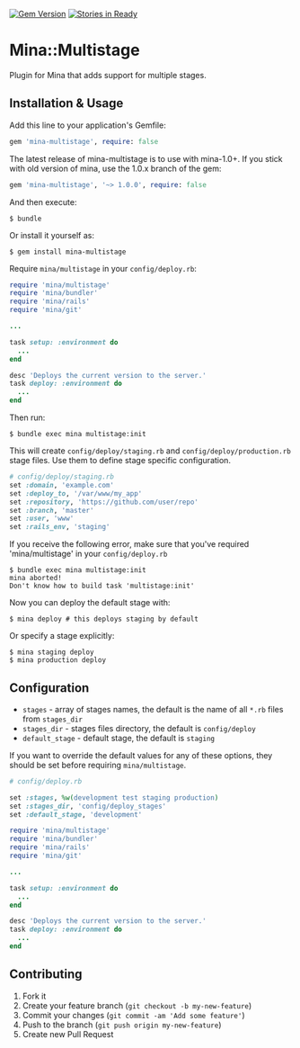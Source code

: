 [![Gem Version](https://badge.fury.io/rb/mina-multistage.png)](http://badge.fury.io/rb/mina-multistage) [![Stories in Ready](https://badge.waffle.io/Endoze/mina-multistage.png?label=ready)](https://waffle.io/Endoze/mina-multistage)


# Mina::Multistage

Plugin for Mina that adds support for multiple stages.


## Installation & Usage

Add this line to your application's Gemfile:

```rb
gem 'mina-multistage', require: false
```

The latest release of mina-multistage is to use with mina-1.0+. If you stick with old version of mina, use the 1.0.x branch of the gem:

```rb
gem 'mina-multistage', '~> 1.0.0', require: false
```

And then execute:

```shell
$ bundle
```

Or install it yourself as:

```shell
$ gem install mina-multistage
```

Require `mina/multistage` in your `config/deploy.rb`:

```rb
require 'mina/multistage'
require 'mina/bundler'
require 'mina/rails'
require 'mina/git'

...

task setup: :environment do
  ...
end

desc 'Deploys the current version to the server.'
task deploy: :environment do
  ...
end
```

Then run:

```shell
$ bundle exec mina multistage:init
```

This will create `config/deploy/staging.rb` and `config/deploy/production.rb` stage files.
Use them to define stage specific configuration.

```rb
# config/deploy/staging.rb
set :domain, 'example.com'
set :deploy_to, '/var/www/my_app'
set :repository, 'https://github.com/user/repo'
set :branch, 'master'
set :user, 'www'
set :rails_env, 'staging'
```

If you receive the following error, make sure that you've required 'mina/multistage' in
your `config/deploy.rb`

```shell
$ bundle exec mina multistage:init
mina aborted!
Don't know how to build task 'multistage:init'
```

Now you can deploy the default stage with:

```shell
$ mina deploy # this deploys staging by default
```

Or specify a stage explicitly:

```shell
$ mina staging deploy
$ mina production deploy
```


## Configuration

* `stages` - array of stages names, the default is the name of all `*.rb` files from `stages_dir`
* `stages_dir` - stages files directory, the default is `config/deploy`
* `default_stage` - default stage, the default is `staging`

If you want to override the default values for any of these options, they should be set before requiring `mina/multistage`.

```rb
# config/deploy.rb

set :stages, %w(development test staging production)
set :stages_dir, 'config/deploy_stages'
set :default_stage, 'development'

require 'mina/multistage'
require 'mina/bundler'
require 'mina/rails'
require 'mina/git'

...

task setup: :environment do
  ...
end

desc 'Deploys the current version to the server.'
task deploy: :environment do
  ...
end
```


## Contributing

1. Fork it
2. Create your feature branch (`git checkout -b my-new-feature`)
3. Commit your changes (`git commit -am 'Add some feature'`)
4. Push to the branch (`git push origin my-new-feature`)
5. Create new Pull Request
